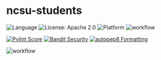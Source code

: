 # ncsu-students

![Language](https://img.shields.io/badge/language-python-blue)
![License: Apache 2.0](https://img.shields.io/badge/License-MIT-red.svg)
![Platform](https://img.shields.io/badge/platform-linux-lightgrey)
![workflow](https://github.com/se-hw1/ncsu-students/actions/workflows/pytesthw1.yml/badge.svg)

[![Pylint Score](https://img.shields.io/badge/pylint-10.00/10-brightgreen)](https://github.com/se-hw1/ncsu-students/actions/workflows/pytesthw2.yml)
[![Bandit Security](https://img.shields.io/badge/bandit-safe-brightgreen)](https://github.com/se-hw1/ncsu-students/actions/workflows/pytesthw2.yml)
[![autopep8 Formatting](https://img.shields.io/badge/autopep8-formatted-brightgreen)](https://github.com/se-hw1/ncsu-students/actions/workflows/pytesthw2.yml)

![workflow](https://github.com/se-hw1/ncsu-students/actions/workflows/pytesthw2.yml/badge.svg)



 
